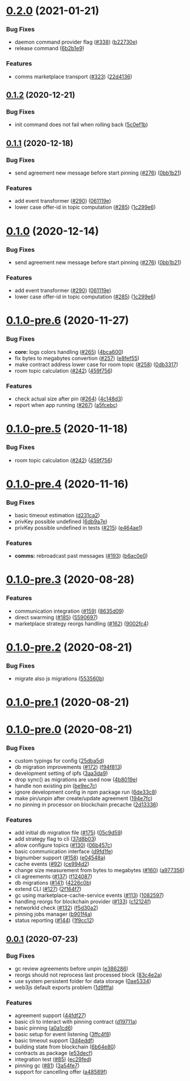 <a name="0.2.0"></a>
# [0.2.0](https://github.com/rsksmart/rds-ipfs/compare/v0.1.2...v0.2.0) (2021-01-21)


### Bug Fixes

* daemon command provider flag ([#338](https://github.com/rsksmart/rds-ipfs/issues/338)) ([b22730e](https://github.com/rsksmart/rds-ipfs/commit/b22730e))
* release command ([6b2b1e9](https://github.com/rsksmart/rds-ipfs/commit/6b2b1e9))


### Features

* comms marketplace transport ([#323](https://github.com/rsksmart/rds-ipfs/issues/323)) ([22d4136](https://github.com/rsksmart/rds-ipfs/commit/22d4136))



<a name="0.1.2"></a>
## [0.1.2](https://github.com/rsksmart/rds-ipfs/compare/v0.1.1...v0.1.2) (2020-12-21)


### Bug Fixes

* init command does not fail when rolling back ([5c0ef1b](https://github.com/rsksmart/rds-ipfs/commit/5c0ef1b))



<a name="0.1.1"></a>
## [0.1.1](https://github.com/rsksmart/rds-ipfs/compare/v0.1.0-pre.6...v0.1.1) (2020-12-18)


### Bug Fixes

* send agreement new message before start pinning ([#276](https://github.com/rsksmart/rds-ipfs/issues/276)) ([0bb1b21](https://github.com/rsksmart/rds-ipfs/commit/0bb1b21))


### Features

* add event transformer ([#290](https://github.com/rsksmart/rds-ipfs/issues/290)) ([061119e](https://github.com/rsksmart/rds-ipfs/commit/061119e))
* lower case offer-id in topic computation ([#285](https://github.com/rsksmart/rds-ipfs/issues/285)) ([1c299e6](https://github.com/rsksmart/rds-ipfs/commit/1c299e6))



<a name="0.1.0"></a>
# [0.1.0](https://github.com/rsksmart/rds-ipfs/compare/v0.1.0-pre.6...v0.1.0) (2020-12-14)


### Bug Fixes

* send agreement new message before start pinning ([#276](https://github.com/rsksmart/rds-ipfs/issues/276)) ([0bb1b21](https://github.com/rsksmart/rds-ipfs/commit/0bb1b21))


### Features

* add event transformer ([#290](https://github.com/rsksmart/rds-ipfs/issues/290)) ([061119e](https://github.com/rsksmart/rds-ipfs/commit/061119e))
* lower case offer-id in topic computation ([#285](https://github.com/rsksmart/rds-ipfs/issues/285)) ([1c299e6](https://github.com/rsksmart/rds-ipfs/commit/1c299e6))



<a name="0.1.0-pre.6"></a>
# [0.1.0-pre.6](https://github.com/rsksmart/rds-ipfs/compare/v0.1.0-pre.4...v0.1.0-pre.6) (2020-11-27)


### Bug Fixes

* **core:** logs colors handling ([#265](https://github.com/rsksmart/rds-ipfs/issues/265)) ([4bca600](https://github.com/rsksmart/rds-ipfs/commit/4bca600))
* fix bytes to megabytes convertion ([#257](https://github.com/rsksmart/rds-ipfs/issues/257)) ([e8fef55](https://github.com/rsksmart/rds-ipfs/commit/e8fef55))
* make contract address lower case for room topic ([#258](https://github.com/rsksmart/rds-ipfs/issues/258)) ([0db3317](https://github.com/rsksmart/rds-ipfs/commit/0db3317))
* room topic calculation ([#242](https://github.com/rsksmart/rds-ipfs/issues/242)) ([459f756](https://github.com/rsksmart/rds-ipfs/commit/459f756))


### Features

* check actual size after pin ([#264](https://github.com/rsksmart/rds-ipfs/issues/264)) ([4c148d3](https://github.com/rsksmart/rds-ipfs/commit/4c148d3))
* report when app running ([#267](https://github.com/rsksmart/rds-ipfs/issues/267)) ([a5fcebc](https://github.com/rsksmart/rds-ipfs/commit/a5fcebc))



<a name="0.1.0-pre.5"></a>
# [0.1.0-pre.5](https://github.com/rsksmart/rds-ipfs/compare/v0.1.0-pre.4...v0.1.0-pre.5) (2020-11-18)


### Bug Fixes

* room topic calculation ([#242](https://github.com/rsksmart/rds-ipfs/issues/242)) ([459f756](https://github.com/rsksmart/rds-ipfs/commit/459f756))



<a name="0.1.0-pre.4"></a>
# [0.1.0-pre.4](https://github.com/rsksmart/rds-ipfs/compare/v0.1.0-pre.3...v0.1.0-pre.4) (2020-11-16)


### Bug Fixes

* basic timeout estimation ([d231ca2](https://github.com/rsksmart/rds-ipfs/commit/d231ca2))
* privKey possible undefined ([6db9a7e](https://github.com/rsksmart/rds-ipfs/commit/6db9a7e))
* privKey possible undefined in tests ([#215](https://github.com/rsksmart/rds-ipfs/issues/215)) ([e464ae1](https://github.com/rsksmart/rds-ipfs/commit/e464ae1))


### Features

* **comms:** rebroadcast past messages ([#193](https://github.com/rsksmart/rds-ipfs/issues/193)) ([b6ac0e0](https://github.com/rsksmart/rds-ipfs/commit/b6ac0e0))



<a name="0.1.0-pre.3"></a>
# [0.1.0-pre.3](https://github.com/rsksmart/rds-ipfs/compare/v0.1.0-pre.2...v0.1.0-pre.3) (2020-08-28)


### Features

* communication integration ([#159](https://github.com/rsksmart/rds-ipfs/issues/159)) ([8635d09](https://github.com/rsksmart/rds-ipfs/commit/8635d09))
* direct swarming ([#185](https://github.com/rsksmart/rds-ipfs/issues/185)) ([5590697](https://github.com/rsksmart/rds-ipfs/commit/5590697))
* marketplace strategy reorgs handling ([#162](https://github.com/rsksmart/rds-ipfs/issues/162)) ([9002fc4](https://github.com/rsksmart/rds-ipfs/commit/9002fc4))



<a name="0.1.0-pre.2"></a>
# [0.1.0-pre.2](https://github.com/rsksmart/rds-ipfs/compare/v0.1.0-pre.1...v0.1.0-pre.2) (2020-08-21)


### Bug Fixes

* migrate also js migrations ([553560b](https://github.com/rsksmart/rds-ipfs/commit/553560b))



<a name="0.1.0-pre.1"></a>
# [0.1.0-pre.1](https://github.com/rsksmart/rds-ipfs/compare/v0.1.0-pre.0...v0.1.0-pre.1) (2020-08-21)



<a name="0.1.0-pre.0"></a>
# [0.1.0-pre.0](https://github.com/rsksmart/rds-ipfs/compare/v0.0.1...v0.1.0-pre.0) (2020-08-21)


### Bug Fixes

* custom typings for config ([25dba5d](https://github.com/rsksmart/rds-ipfs/commit/25dba5d))
* db migration improvements ([#172](https://github.com/rsksmart/rds-ipfs/issues/172)) ([f94f813](https://github.com/rsksmart/rds-ipfs/commit/f94f813))
* development setting of ipfs ([3aa3da9](https://github.com/rsksmart/rds-ipfs/commit/3aa3da9))
* drop sync() as migrations are used now ([4b8019e](https://github.com/rsksmart/rds-ipfs/commit/4b8019e))
* handle non existing pin ([be9ec7c](https://github.com/rsksmart/rds-ipfs/commit/be9ec7c))
* ignore development config in npm package run ([6de33c8](https://github.com/rsksmart/rds-ipfs/commit/6de33c8))
* make pin/unpin after create/update agreement ([194e7fc](https://github.com/rsksmart/rds-ipfs/commit/194e7fc))
* no pinning in processor on blockchain precache ([2d13336](https://github.com/rsksmart/rds-ipfs/commit/2d13336))


### Features

* add initial db migration file ([#175](https://github.com/rsksmart/rds-ipfs/issues/175)) ([05c9d59](https://github.com/rsksmart/rds-ipfs/commit/05c9d59))
* add strategy flag to cli ([37d8b03](https://github.com/rsksmart/rds-ipfs/commit/37d8b03))
* allow configure topics ([#130](https://github.com/rsksmart/rds-ipfs/issues/130)) ([06b457c](https://github.com/rsksmart/rds-ipfs/commit/06b457c))
* basic communication interface ([d9fd1fe](https://github.com/rsksmart/rds-ipfs/commit/d9fd1fe))
* bignumber support ([#158](https://github.com/rsksmart/rds-ipfs/issues/158)) ([e04548a](https://github.com/rsksmart/rds-ipfs/commit/e04548a))
* cache events ([#92](https://github.com/rsksmart/rds-ipfs/issues/92)) ([ce994d2](https://github.com/rsksmart/rds-ipfs/commit/ce994d2))
* change size measurement from bytes to megabytes ([#160](https://github.com/rsksmart/rds-ipfs/issues/160)) ([a977356](https://github.com/rsksmart/rds-ipfs/commit/a977356))
* cli agreements ([#137](https://github.com/rsksmart/rds-ipfs/issues/137)) ([f124087](https://github.com/rsksmart/rds-ipfs/commit/f124087))
* db migrations ([#141](https://github.com/rsksmart/rds-ipfs/issues/141)) ([4226c0b](https://github.com/rsksmart/rds-ipfs/commit/4226c0b))
* extend CLI ([#127](https://github.com/rsksmart/rds-ipfs/issues/127)) ([2f164f7](https://github.com/rsksmart/rds-ipfs/commit/2f164f7))
* gc using marketplace-cache-service events ([#113](https://github.com/rsksmart/rds-ipfs/issues/113)) ([1082597](https://github.com/rsksmart/rds-ipfs/commit/1082597))
* handling reorgs for blockchain provider ([#133](https://github.com/rsksmart/rds-ipfs/issues/133)) ([c12124f](https://github.com/rsksmart/rds-ipfs/commit/c12124f))
* networkId check ([#132](https://github.com/rsksmart/rds-ipfs/issues/132)) ([f5d30a2](https://github.com/rsksmart/rds-ipfs/commit/f5d30a2))
* pinning jobs manager ([b901f4a](https://github.com/rsksmart/rds-ipfs/commit/b901f4a))
* status reporting ([#144](https://github.com/rsksmart/rds-ipfs/issues/144)) ([1f9cc12](https://github.com/rsksmart/rds-ipfs/commit/1f9cc12))



<a name="0.0.1"></a>
## [0.0.1](https://github.com/rsksmart/rds-ipfs/compare/e53decf...v0.0.1) (2020-07-23)


### Bug Fixes

* gc review agreements before unpin ([e386286](https://github.com/rsksmart/rds-ipfs/commit/e386286))
* reorgs should not reprocess last processed block ([83c4e2a](https://github.com/rsksmart/rds-ipfs/commit/83c4e2a))
* use system persistent folder for data storage ([0ae5334](https://github.com/rsksmart/rds-ipfs/commit/0ae5334))
* web3js default exports problem ([1d9fffa](https://github.com/rsksmart/rds-ipfs/commit/1d9fffa))


### Features

* agreement support ([44fdf27](https://github.com/rsksmart/rds-ipfs/commit/44fdf27))
* basic cli to interact with pinning contract ([d19711a](https://github.com/rsksmart/rds-ipfs/commit/d19711a))
* basic pinning ([a0a1cd6](https://github.com/rsksmart/rds-ipfs/commit/a0a1cd6))
* basic setup for event listening ([3ffc4f8](https://github.com/rsksmart/rds-ipfs/commit/3ffc4f8))
* basic timeout support ([3d4eddf](https://github.com/rsksmart/rds-ipfs/commit/3d4eddf))
* building state from blockchain ([6b64e80](https://github.com/rsksmart/rds-ipfs/commit/6b64e80))
* contracts as package ([e53decf](https://github.com/rsksmart/rds-ipfs/commit/e53decf))
* integration test ([#85](https://github.com/rsksmart/rds-ipfs/issues/85)) ([ec29fed](https://github.com/rsksmart/rds-ipfs/commit/ec29fed))
* pinning gc ([#81](https://github.com/rsksmart/rds-ipfs/issues/81)) ([3a54fe7](https://github.com/rsksmart/rds-ipfs/commit/3a54fe7))
* support for cancelling offer ([a48589f](https://github.com/rsksmart/rds-ipfs/commit/a48589f))



